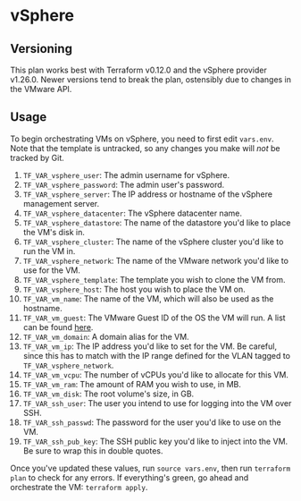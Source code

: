 # vSphere

## Versioning

This plan works best with Terraform v0.12.0 and the vSphere provider v1.26.0. Newer versions tend to break the plan, ostensibly due to changes in the VMware API.

## Usage

To begin orchestrating VMs on vSphere, you need to first edit `vars.env`. Note that the template is untracked, so any changes you make will _not_ be tracked by Git.

1. `TF_VAR_vsphere_user`: The admin username for vSphere.
2. `TF_VAR_vsphere_password`: The admin user's password.
3. `TF_VAR_vsphere_server`: The IP address or hostname of the vSphere management server.
4. `TF_VAR_vsphere_datacenter`: The vSphere datacenter name.
5. `TF_VAR_vsphere_datastore`: The name of the datastore you'd like to place the VM's disk in.
6. `TF_VAR_vsphere_cluster`: The name of the vSphere cluster you'd like to run the VM in.
7. `TF_VAR_vsphere_network`: The name of the VMware network you'd like to use for the VM.
8. `TF_VAR_vsphere_template`: The template you wish to clone the VM from.
9. `TF_VAR_vsphere_host`: The host you wish to place the VM on.
10. `TF_VAR_vm_name`: The name of the VM, which will also be used as the hostname.
11. `TF_VAR_vm_guest`: The VMware Guest ID of the OS the VM will run. A list can be found [here](https://vdc-download.vmware.com/vmwb-repository/dcr-public/da47f910-60ac-438b-8b9b-6122f4d14524/16b7274a-bf8b-4b4c-a05e-746f2aa93c8c/doc/vim.vm.GuestOsDescriptor.GuestOsIdentifier.html).
12. `TF_VAR_vm_domain`: A domain alias for the VM. 
13. `TF_VAR_vm_ip`: The IP address you'd like to set for the VM. Be careful, since this has to match with the IP range defined for the VLAN tagged to `TF_VAR_vsphere_network`.
14. `TF_VAR_vm_vcpu`: The number of vCPUs you'd like to allocate for this VM.
15. `TF_VAR_vm_ram`: The amount of RAM you wish to use, in MB.
16. `TF_VAR_vm_disk`: The root volume's size, in GB.
17. `TF_VAR_ssh_user`: The user you intend to use for logging into the VM over SSH.
18. `TF_VAR_ssh_passwd`: The password for the user you'd like to use on the VM.
19. `TF_VAR_ssh_pub_key`: The SSH public key you'd like to inject into the VM. Be sure to wrap this in double quotes.

Once you've updated these values, run `source vars.env`, then run `terraform plan` to check for any errors. If everything's green, go ahead and orchestrate the VM: `terraform apply`.


